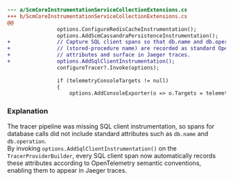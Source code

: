 ```diff
--- a/ScmCoreInstrumentationServiceCollectionExtensions.cs
+++ b/ScmCoreInstrumentationServiceCollectionExtensions.cs
@@
 				options.ConfigureRedisCacheInstrumentation();
 				options.AddScmCassandraPersistenceInstrumentation();
+				// Capture SQL client spans so that db.name and db.operation
+				// (stored-procedure name) are recorded as standard OpenTelemetry
+				// attributes and surface in Jaeger traces.
+				options.AddSqlClientInstrumentation();
 				configureTracer?.Invoke(options);
 
 				if (telemetryConsoleTargets != null)
 				{
 					options.AddConsoleExporter(o => o.Targets = telemetryConsoleTargets.Value);
```

### Explanation
The tracer pipeline was missing SQL client instrumentation, so spans for database calls did not include standard attributes such as `db.name` and `db.operation`.  
By invoking `options.AddSqlClientInstrumentation()` on the `TracerProviderBuilder`, every SQL client span now automatically records these attributes according to OpenTelemetry semantic conventions, enabling them to appear in Jaeger traces.